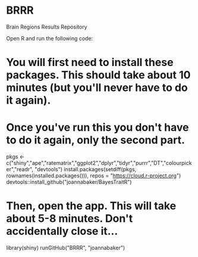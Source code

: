 # BRRR
Brain Regions Results Repository


Open R and run the following code:

# You will first need to install these packages. This should take about 10 minutes (but you'll never have to do it again). 
# Once you've run this you don't have to do it again, only the second part. 
pkgs <- c("shiny","ape","ratematrix","ggplot2","dplyr","tidyr","purrr","DT","colourpicker","readr", "devtools")
install.packages(setdiff(pkgs, rownames(installed.packages())), repos = "https://cloud.r-project.org")
devtools::install_github("joannabaker/BayesTraitR")

# Then, open the app. This will take about 5-8 minutes. Don't accidentally close it...
library(shiny)
runGitHub("BRRR", "joannabaker")
